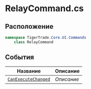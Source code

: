 
# RelayCommand.cs
## Расположение
```csharp
namespace TigerTrade.Core.UI.Commands  
    class RelayCommand
```

## События
| Название | Описание |
| --- | --- |
| [`CanExecuteChanged`](./sobytiya/CanExecuteChanged.md) | *Описание* |
